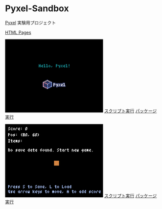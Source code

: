 # Pyxel-Sandbox
[Pyxel](https://github.com/kitao/pyxel) 実験用プロジェクト

[HTML Pages](https://kitayoshi47.github.io/Pyxel-Sandbox/)

![](image/screenshot.png)
[スクリプト実行](https://kitao.github.io/pyxel/wasm/launcher/?run=kitayoshi47.Pyxel-Sandbox.sandbox.sandbox&gamepad=enabled)
[パッケージ実行](https://kitao.github.io/pyxel/wasm/launcher/?play=kitayoshi47.Pyxel-Sandbox.package.sandbox&gamepad=enabled)

![](image/sample_save.png)
[スクリプト実行](https://kitao.github.io/pyxel/wasm/launcher/?run=kitayoshi47.Pyxel-Sandbox.sandbox.sample_save&gamepad=enabled)
[パッケージ実行](https://kitao.github.io/pyxel/wasm/launcher/?play=kitayoshi47.Pyxel-Sandbox.package.sample_save&gamepad=enabled)
